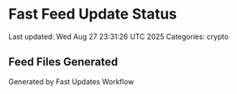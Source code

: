 # Fast Feed Update Status
Last updated: Wed Aug 27 23:31:26 UTC 2025
Categories: crypto

## Feed Files Generated

Generated by Fast Updates Workflow
